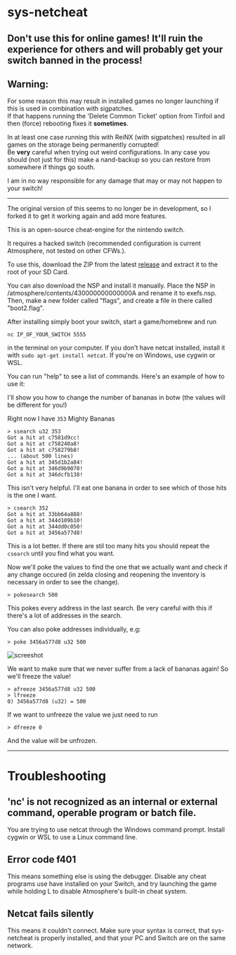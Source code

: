 # sys-netcheat

## Don't use this for online games! It'll ruin the experience for others and will probably get your switch banned in the process!

## Warning:

For some reason this may result in installed games no longer launching if this is used in combination with sigpatches.  
If that happens running the 'Delete Common Ticket' option from Tinfoil and then (force) rebooting fixes it **sometimes**.

In at least one case running this with ReiNX (with sigpatches) resulted in all games on the storage being permanently corrupted!  
Be **very** careful when trying out weird configurations. In any case you should (not just for this) make a nand-backup so you can restore from somewhere if things go south.

I am in no way responsible for any damage that may or may not happen to your switch!

---

The original version of this seems to no longer be in development, so I forked it to get it working again and add more features.

This is an open-source cheat-engine for the nintendo switch.

It requires a hacked switch (recommended configuration is current Atmosphere, not tested on other CFWs.).

To use this, download the ZIP from the latest [release](https://github.com/therealmck/sys-netcheat/releases/) and extract it to the root of your SD Card.

You can also download the NSP and install it manually. Place the NSP in /atmosphere/contents/430000000000000A and rename it to exefs.nsp. Then, make a new folder called "flags", and create a file in there called "boot2.flag".

After installing simply boot your switch, start a game/homebrew and run

```
nc IP_OF_YOUR_SWITCH 5555
```

in the terminal on your computer. If you don't have netcat installed, install it with `sudo apt-get install netcat`. If you're on Windows, use cygwin or WSL.

You can run "help" to see a list of commands. Here's an example of how to use it:

I'll show you how to change the number of bananas in botw (the values will be different for you!)

Right now I have `353` Mighty Bananas
```
> ssearch u32 353
Got a hit at c7581d9cc!
Got a hit at c758240a8!
Got a hit at c758279b8!
... (about 500 lines)
Got a hit at 345d1b2a84!
Got a hit at 346d9b9070!
Got a hit at 346dcfb138!
```
This isn't very helpful. I'll eat one banana in order to see which of those hits is the one I want.
```
> csearch 352
Got a hit at 33bb64a888!
Got a hit at 344d109b10!
Got a hit at 344dd0c050!
Got a hit at 3456a577d8!
```
This is a lot better. If there are stil too many hits you should repeat the `csearch` until you find what you want.

Now we'll poke the values to find the one that we actually want and check if any change occured (in zelda closing and reopening the inventory is necessary in order to see the change).

```
> pokesearch 500
```

This pokes every address in the last search. Be very careful with this if there's a lot of addresses in the search.

You can also poke addresses individually, e.g:

```
> poke 3456a577d8 u32 500
```

![screeshot](/screenshot.jpg?raw=true)

We want to make sure that we never suffer from a lack of bananas again! So we'll freeze the value!

```
> afreeze 3456a577d8 u32 500
> lfreeze
0) 3456a577d8 (u32) = 500
```

If we want to unfreeze the value we just need to run

```
> dfreeze 0
```

And the value will be unfrozen.

---

# Troubleshooting

## 'nc' is not recognized as an internal or external command, operable program or batch file.
You are trying to use netcat through the Windows command prompt. Install cygwin or WSL to use a Linux command line.

## Error code f401
This means something else is using the debugger. Disable any cheat programs use have installed on your Switch, and try launching the game while holding L to disable Atmosphere's built-in cheat system.

## Netcat fails silently
This means it couldn't connect. Make sure your syntax is correct, that sys-netcheat is properly installed, and that your PC and Switch are on the same network.